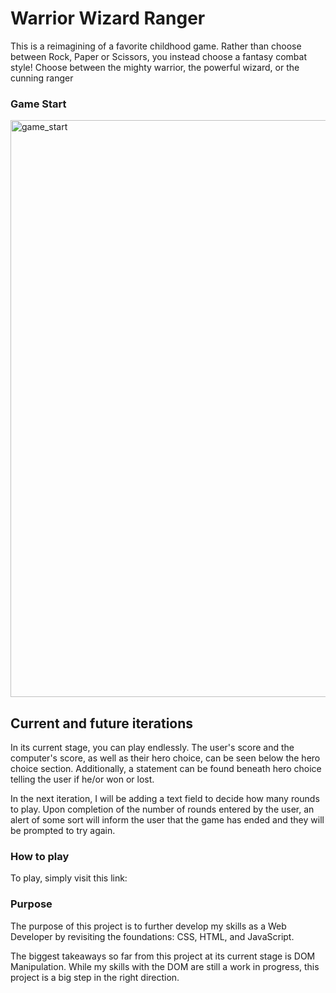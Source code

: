 # Warrior Wizard Ranger

This is a reimagining of a favorite childhood game. Rather than choose between Rock, Paper or Scissors, you instead choose a fantasy combat style! Choose between the mighty warrior, the powerful wizard, or the cunning ranger

### Game Start
<img width="923" alt="game_start" src="https://user-images.githubusercontent.com/78775458/136811899-0c607f7d-cc10-402b-8dc0-2c519d7b0a4a.png">

## Current and future iterations

In its current stage, you can play endlessly. The user's score and the computer's score, as well as their hero choice, can be seen below the hero choice section. Additionally, a statement can be found beneath hero choice telling the user if he/or won or lost.

In the next iteration, I will be adding a text field to decide how many rounds to play. Upon completion of the number of rounds entered by the user, an alert of some sort will inform the user that the game has ended and they will be prompted to try again.

### How to play

To play, simply visit this link: 

### Purpose

The purpose of this project is to further develop my skills as a Web Developer by revisiting the foundations: CSS, HTML, and JavaScript. 

The biggest takeaways so far from this project at its current stage is DOM Manipulation. While my skills with the DOM are still a work in progress, this project is a big step in the right direction. 
